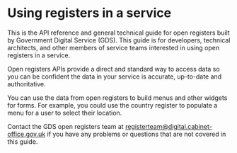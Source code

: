 # Using registers in a service

This is the API reference and general technical guide for open registers built by Government Digital Service (GDS). This guide is for developers, technical architects, and other members of service teams interested in using open registers in a service.

Open registers APIs provide a direct and standard way to access data so you can be confident the data in your service is accurate, up-to-date and authoritative.

You can use the data from open registers to build menus and other widgets for forms. For example, you could use the country register to populate a menu for a user to select their location.

Contact the GDS open registers team at registerteam@digital.cabinet-office.gov.uk if you have any problems or questions that are not covered in this guide.

